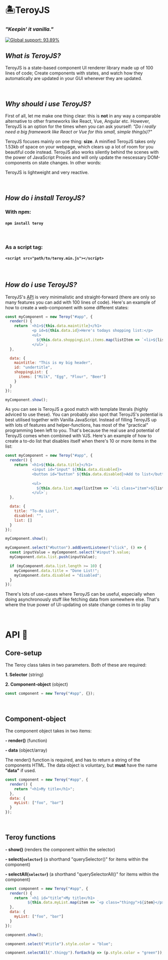 # 🏝️TeroyJS

### _"Keepin' it vanilla."_

[![Global support: 93.89%](https://img.shields.io/badge/global%20support-93.89%25-brightgreen)](https://caniuse.com/#feat=proxy)
&nbsp;

## **_What is TeroyJS?_**

TeroyJS is a state-based component UI renderer library made up of 100 lines of code; Create components with states, and watch how they automatically are updated in your GUI whenever they are updated.

&nbsp;

## **_Why should i use TeroyJS?_**

First of all, let me make one thing clear: this is **not** in any way a comparable alternative to other frameworks like React, Vue, Angular etc. However, TeroyJS is an option for the times when you can ask yourself: _"Do i really need a big framework like React or Vue for this small, simple thing(s)?"_

TeroyJS focuses mainly on one thing: **size**. A minified TeroyJS takes only 1.53kb of space on your webpage, which clears up a lot of room for you beautiful code instead. TeroyJS also works silently behind the scenes with the power of JavaScript Proxies and will only update the nescessary DOM-components on state changes. In other words:

TeroyJS is lightweight and very reactive.

&nbsp;

## **_How do i install TeroyJS?_**

### With npm:

#### `npm install teroy`

&nbsp;

### As a script tag:

#### `<script src="path/to/teroy.min.js"></script>`

&nbsp;

## **_How do i use TeroyJS?_**

TeroyJS's [API](#api) is very minimalistic and straight-forward (there are only so many features you can add with 100 lines of code). Here's an example of how to create a web-component with some different states:

```js
const myComponent = new Teroy("#app", {
  render() {
    return `<h1>${this.data.maintitle}</h1>
            <p id=${this.data.id}>Here's todays shopping list:</p>
            <ul>
              ${this.data.shoppingList.items.map(listItem => `<li>${listItem}</li>`).join("")}
            </ul>`;
  },

  data: {
    maintitle: "This is my big header",
    id: "undertitle",
    shoppingList: {
      items: ["Milk", "Egg", "Flour", "Beer"]
    }
  }
});

myComponent.show();
```

As you can see is TeroyJS a good match with template literals (highly adviced to use these). You can probably also spot that TeroyJS's potential is best utilised together with Vanilla JavaScript. Instead of filling TeroyJS up with lots of features and helper-functions, has most of the "practical" programming been left to you. That's because the real use and potential of TeroyJS comes when combined with VJS. Here's an example of how to create a to-do list that disables itself when there's 10 or more items in the list:

```js
const myComponent = new Teroy("#app", {
  render() {
    return `<h1>${this.data.title}</h1>
            <input id="input" ${this.data.disabled}>
            <button id="button" ${this.data.disabled}>Add to list</button>
            
            <ul>
              ${this.data.list.map(listItem => `<li class="item">${listItem} X</li>`).join("")}
            </ul>`;
  },

  data: {
    title: "To-do List",
    disabled: "",
    list: []
  }
});

myComponent.show();

myComponent.select("#button").addEventListener("click", () => {
  const inputValue = myComponent.select("#input").value;
  myComponent.data.list.push(inputValue);

  if (myComponent.data.list.length >= 10) {
    myComponent.data.title = "Done List!";
    myComponent.data.disabled = "disabled";
  }
});
```

There's lots of use-cases where TeroyJS can be useful, especially when doing asynchronously stuff like fetching data from somewhere else. That's where the true power of UI-updating on state change comes in to play

&nbsp;

# API 🧬

## Core-setup

The Teroy class takes in two parameters. Both of these are required:

**1. Selector** (string)

**2. Component-object** (object)

```js
const component = new Teroy("#app", {});
```

&nbsp;

## Component-object

The component object takes in two items:

**- render()** (function)

**- data** (object/array)

The render() function is required, and has to return a string of the components HTML.
The data object is voluntary, but **must** have the name **"data"** if used.

```js
const component = new Teroy("#app", {
  render() {
    return "<h1>My title</h1>";
  },
  data: {
    myList: ["foo", "bar"]
  }
});
```

&nbsp;

## Teroy functions

**- show()** (renders the component within the selector)

**- select(`selector`)** (a shorthand "querySelector()" for items within the component)

**- selectAll(`selector`)** (a shorthand "querySelectorAll()" for items within the component)

```js
const component = new Teroy("#app", {
  render() {
    return `<h1 id="title">My title</h1>
          ${this.data.myList.map(item => `<p class="thingy">${item}</p>`).join("")}`;
  },
  data: {
    myList: ["foo", "bar"]
  }
});

component.show();

component.select("#title").style.color = "blue";

component.selectAll(".thingy").forEach(p => (p.style.color = "green"));
```

